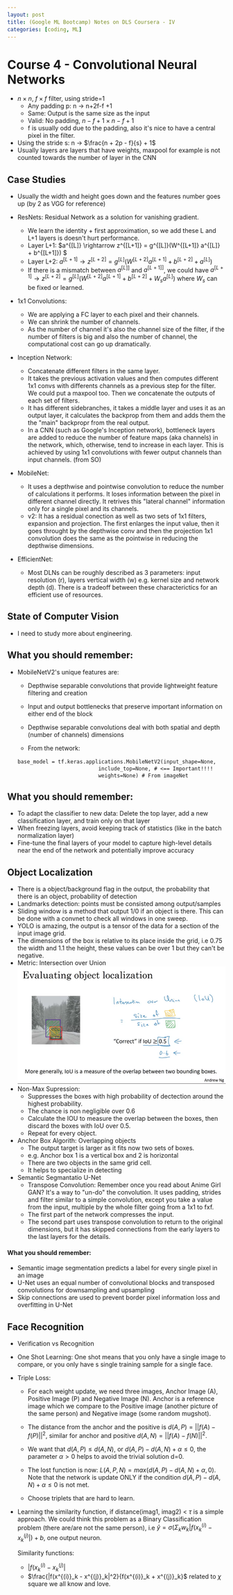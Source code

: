 ```yaml
---
layout: post
title: (Google ML Bootcamp) Notes on DLS Coursera - IV
categories: [coding, ML]
---
```



# Course 4 - Convolutional Neural Networks

* $n \times n$, $f \times f$ filter, using stride=1
    * Any padding p: n -> n+2f-f +1
    * Same: Output is the same size as the input 
    * Valid: No padding, $n - f +1 \times n - f + 1$
    * f is usually odd due to the padding, also it's nice to have a central pixel in the filter.
* Using the stride s: n -> $\frac{n + 2p - f}{s} + 1$
* Usually layers are layers that have weights, maxpool for example is not counted towards the number of layer in the CNN


## Case Studies

* Usually the width and height goes down and the features number goes up (by 2 as VGG for reference)
* ResNets: Residual Network as a solution for vanishing gradient.
    * We learn the identity + first approximation, so  we add these L and L+1 layers is doesn't hurt performance.
    * Layer L+1: $a^{[L]} \rightarrow z^{[L+1]} = g^{[L]}(W^{[L+1]} a^{[L]} + b^{[L+1]}) $
    * Layer L+2:  $a^{[L+1]} \rightarrow z^{[L+2]} = g^{[L]}(W^{[L+2]} a^{[L+1]} + b^{[L+2]} + a^{[L]})$
    * If there is a mismatch between $a^{[L]]}$ and $a^{[L+1]]}$, we could have  $a^{[L+1]} \rightarrow z^{[L+2]} = g^{[L]}(W^{[L+2]} a^{[L+1]} + b^{[L+2]} + W_s a^{[L]})$ where $W_s$ can be fixed or learned.

* 1x1 Convolutions: 
    * We are applying a FC layer to each pixel and their channels.
    * We can shrink the number of channels.
    * As the number of channel it's also the channel size of the filter, if the number of filters is big and also the number of channel, the computational cost can go up dramatically. 

* Inception Network:
    *  Concatenate different filters in the same layer.  
    * It takes the previous activation values and then computes different 1x1 convs with differents channels as a previous step for the filter. We could put a maxpool too. Then we concatenate the outputs of each set of filters.
    * It has different sidebranches, it takes a middle layer and uses it as an output layer, it calculates the backprop from them and adds them the the "main" backpropr from the real output.
    * In a CNN (such as Google's Inception network), bottleneck layers are added to reduce the number of feature maps (aka channels) in the network, which, otherwise, tend to increase in each layer. This is achieved by using 1x1 convolutions with fewer output channels than input channels. (from SO)

* MobileNet:
    * It uses a depthwise and pointwise convolution to reduce the number of calculations it performs. It loses information between the pixel in different channel directly. It retrives this "lateral channel" information only for a single pixel and its channels.
    * v2: It has a residual conection as well as two sets of 1x1 filters, expansion and projection. The first enlarges the input value, then it goes throught by the depthwise conv and then the projection 1x1 convolution does the same as the pointwise in reducing the depthwise dimensions.

* EfficientNet:
    * Most DLNs can be roughly described as 3 parameters: input resolution (r), layers vertical width (w) e.g. kernel size and network depth (d). There is a tradeoff between these characterictics for an efficient use of resources.

## State of Computer Vision
* I need to study more about engineering.




## What you should remember:

* MobileNetV2's unique features are:
    * Depthwise separable convolutions that provide lightweight feature filtering and creation
    * Input and output bottlenecks that preserve important information on either end of the block
    * Depthwise separable convolutions deal with both spatial and depth (number of channels) dimensions

    *  From the network:
    ```
    base_model = tf.keras.applications.MobileNetV2(input_shape=None,
                              include_top=None, # <== Important!!!!
                              weights=None) # From imageNet
    ```

## What you should remember:

* To adapt the classifier to new data: Delete the top layer, add a new classification layer, and train only on that layer
* When freezing layers, avoid keeping track of statistics (like in the batch normalization layer)
* Fine-tune the final layers of your model to capture high-level details near the end of the network and potentially improve accuracy


## Object Localization
* There is a object/background flag in the output, the probability that there is an object, probability of detection
* Landmarks detection: points must be consisted among output/samples
* Sliding window is a method that output 1/0 if an object is there. This can be done with a convnet to check all windows in one sweep.
* YOLO is amazing, the output is a tensor of the data for a section of the input image grid.
* The dimensions of the box is relative to its place inside the grid, i.e 0.75 the width and 1.1 the height, these values can be over 1 but they can't be negative.
* Metric: Intersection over Union
    ![Beautiful](/media/posts/iou.png)
* Non-Max Supression:
    * Suppresses the boxes with high probability of dectection around the highest probability.
    * The chance is non negligible over 0.6
    * Calculate the IOU to measure the overlap between the boxes, then discard the boxes with IoU over 0.5.
    * Repeat for every object.
* Anchor Box Algorith: Overlapping objects
    * The output target is larger as it fits now two sets of boxes.
    * e.g. Anchor box 1 is a vertical box and 2 is  horizontal
    * There are two objects in the same grid cell. 
    * It helps to specialize in detecting 
* Semantic Segmantatio U-Net
    * Transpose Convolution: Remember once you read about Anime Girl GAN? It's a way to "un-do" the convolution. It uses padding, strides and filter similar to a simple convolution, except you take a value from the input, multiple by the whole filter going from a 1x1 to fxf.
    * The first part of the network compresses the input.
    * The second part uses transpose convolution to return to the original dimensions, but it has skipped connections from the early layers to the last layers for the details.


#### What you should remember:

- Semantic image segmentation predicts a label for every single pixel in an image
- U-Net uses an equal number of convolutional blocks and transposed convolutions for downsampling and upsampling
- Skip connections are used to prevent border pixel information loss and overfitting in U-Net



## Face Recognition
* Verification vs Recognition
* One Shot Learning: One shot means that you only have a single image to compare, or you only have s single training sample for a single face.
* Triple Loss: 
    * For each weight update, we need three images, Anchor Image (A), Positive Image (P) and Negative Image (N). Anchor is a reference image which we compare to the Positive image (another picture of the same person) and Negative image (some random mugshot).
    * The distance from the anchor and the positive is $d(A,P) = ||f(A)-f(P)||^2$, similar for anchor and positive $d(A,N) = ||f(A)-f(N)||^2$.
    
    * We want that $d(A,P) 
    \leq d(A,N)$, or $d(A,P)-d(A,N) + \alpha \leq 0$, the parameter $\alpha > 0$ helps to avoid the trivial solution d=0.
    * The lost function is now: $L(A,P,N) = max(d(A,P)-d(A,N)+\alpha,0)$. Note that the network is update ONLY if the condition $d(A,P)-d(A,N) + \alpha \leq 0$ is not met.
    * Choose triplets that are hard to learn.
* Learning the similarity function, if distance(imag1, imag2) < $\tau$ is a simple approach. We could think this problem as a Binary Classification problem (there are/are not the same person), i.e $\hat{y} = \sigma(\Sigma_k w_k|f(x^{(i)}_k - x^{(j)}_k|) + b$, one output neuron.

    Similarity functions:
    *   $|f(x^{(i)}_k - x^{(j)}_k|$
    * $\frac{|f(x^{(i)}_k - x^{(j)}_k|^2}{f(x^{(i)}_k + x^{(j)}_k}$ related to $\chi$ square we all know and love.

